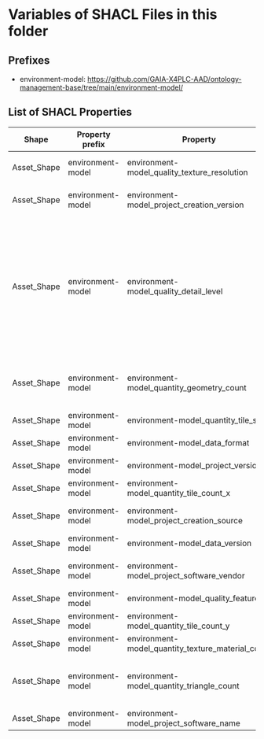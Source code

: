 # Variables of SHACL Files in this folder

## Prefixes

- environment-model: <https://github.com/GAIA-X4PLC-AAD/ontology-management-base/tree/main/environment-model/>

## List of SHACL Properties

| Shape | Property prefix | Property | MinCount | MaxCount | Description | Datatype/NodeKind | Filename |
| --- | --- | --- | --- | --- | --- | --- | --- |
| Asset_Shape | environment-model | environment-model_quality_texture_resolution | 0 | 1 | real texture resolution in meter (max?) | <http://www.w3.org/2001/XMLSchema#float> | environment-model_shacl.ttl |
| Asset_Shape | environment-model | environment-model_project_creation_version | 1 | 1 | tool for the creation of the data | <http://www.w3.org/2001/XMLSchema#string> | environment-model_shacl.ttl |
| Asset_Shape | environment-model | environment-model_quality_detail_level | 1 | 1 | category of the level of detail (High - highest level of detail with additional object enrichment, Med - directly from data sources, with environment, Low - topological representation). | <http://www.w3.org/2001/XMLSchema#string> | environment-model_shacl.ttl |
| Asset_Shape | environment-model | environment-model_quantity_geometry_count | 1 | 1 | Total number of all geoemtries, instances are considered only once | <http://www.w3.org/2001/XMLSchema#int> | environment-model_shacl.ttl |
| Asset_Shape | environment-model | environment-model_quantity_tile_size | 0 | 1 | tile size in meter | <http://www.w3.org/2001/XMLSchema#float> | environment-model_shacl.ttl |
| Asset_Shape | environment-model | environment-model_data_format | 1 | 1 | format type for visual system | <http://www.w3.org/2001/XMLSchema#string> | environment-model_shacl.ttl |
| Asset_Shape | environment-model | environment-model_project_version | 1 | 1 | version of visual system | <http://www.w3.org/2001/XMLSchema#string> | environment-model_shacl.ttl |
| Asset_Shape | environment-model | environment-model_quantity_tile_count_x | 0 | 1 | number of tiles as row | <http://www.w3.org/2001/XMLSchema#int> | environment-model_shacl.ttl |
| Asset_Shape | environment-model | environment-model_project_creation_source | 1 | 1 | tool for the creation of the data | <http://www.w3.org/2001/XMLSchema#string> | environment-model_shacl.ttl |
| Asset_Shape | environment-model | environment-model_data_version | 1 | 1 | nan | <http://www.w3.org/2001/XMLSchema#string> | environment-model_shacl.ttl |
| Asset_Shape | environment-model | environment-model_project_software_vendor | 1 | 1 | name of software vendor | <http://www.w3.org/2001/XMLSchema#string> | environment-model_shacl.ttl |
| Asset_Shape | environment-model | environment-model_quality_features | 0 | 1 | description of quality features | <http://www.w3.org/2001/XMLSchema#string> | environment-model_shacl.ttl |
| Asset_Shape | environment-model | environment-model_quantity_tile_count_y | 0 | 1 | number of tiles as column | <http://www.w3.org/2001/XMLSchema#int> | environment-model_shacl.ttl |
| Asset_Shape | environment-model | environment-model_quantity_texture_material_count | 1 | 1 | number of textures | <http://www.w3.org/2001/XMLSchema#unsignedInt> | environment-model_shacl.ttl |
| Asset_Shape | environment-model | environment-model_quantity_triangle_count | 1 | 1 | Total number of all triangles, instances are considered only once | <http://www.w3.org/2001/XMLSchema#int> | environment-model_shacl.ttl |
| Asset_Shape | environment-model | environment-model_project_software_name | 1 | 1 | name of the visual system | <http://www.w3.org/2001/XMLSchema#string> | environment-model_shacl.ttl |
